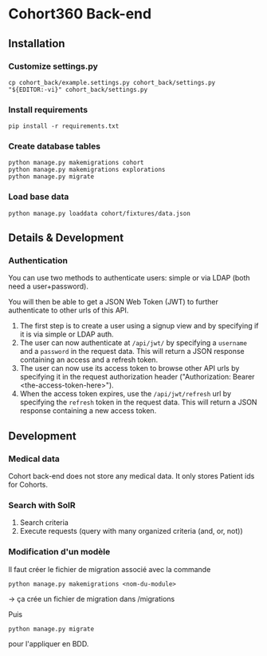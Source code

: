# Cohort360 Back-end

## Installation

### Customize settings.py

```
cp cohort_back/example.settings.py cohort_back/settings.py
"${EDITOR:-vi}" cohort_back/settings.py
```

### Install requirements

```
pip install -r requirements.txt
```

### Create database tables

```
python manage.py makemigrations cohort
python manage.py makemigrations explorations
python manage.py migrate
```

### Load base data

```
python manage.py loaddata cohort/fixtures/data.json
```

## Details & Development

### Authentication

You can use two methods to authenticate users: simple or via LDAP (both need a user+password).

You will then be able to get a JSON Web Token (JWT) to further authenticate to other urls of this API.

1. The first step is to create a user using a signup view and by specifying if it is via simple or LDAP auth.
2. The user can now authenticate at `/api/jwt/` by specifying a `username` and a `password` in the request data. This will return a JSON response containing an access and a refresh token.
3. The user can now use its access token to browse other API urls by specifying it in the request authorization header ("Authorization: Bearer \<the-access-token-here\>").
4. When the access token expires, use the `/api/jwt/refresh` url by specifying the `refresh` token in the request data. This will return a JSON response containing a new access token.


## Development

### Medical data

Cohort back-end does not store any medical data.
It only stores Patient ids for Cohorts.

### Search with SolR

1. Search criteria
2. Execute requests (query with many organized criteria (and, or, not))


### Modification d'un modèle

Il faut créer le fichier de migration associé avec la commande 

```
python manage.py makemigrations <nom-du-module>
```

-> ça crée un fichier de migration dans <nom-du-module>/migrations

Puis 

```
python manage.py migrate
```

pour l'appliquer en BDD.